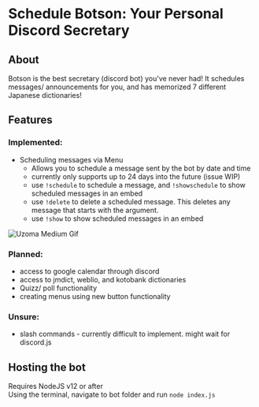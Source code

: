 # Schedule Botson: Your Personal Discord Secretary

## About

Botson is the best secretary (discord bot) you've never had! It schedules messages/ announcements for you, and has memorized 7 different Japanese dictionaries!

## Features 

### Implemented:
* Scheduling messages via Menu
  * Allows you to schedule a message sent by the bot by date and time
  * currently only supports up to 24 days into the future (issue WIP)
  * use `!schedule` to schedule a message, and `!showschedule` to show scheduled messages in an embed
  * use `!delete` to delete a scheduled message. This deletes any message that starts with the argument.
  * use `!show` to show scheduled messages in an embed

![Uzoma Medium Gif](https://i.imgur.com/hhPeiX5.gif)

### Planned:
* access to google calendar through discord
* access to jmdict, weblio, and kotobank dictionaries<br>
* Quizz/ poll functionality
* creating menus using new button functionality

### Unsure:
* slash commands - currently difficult to implement. might wait for discord.js

## Hosting the bot

Requires NodeJS v12 or after <br>
Using the terminal, navigate to bot folder and run `node index.js`
